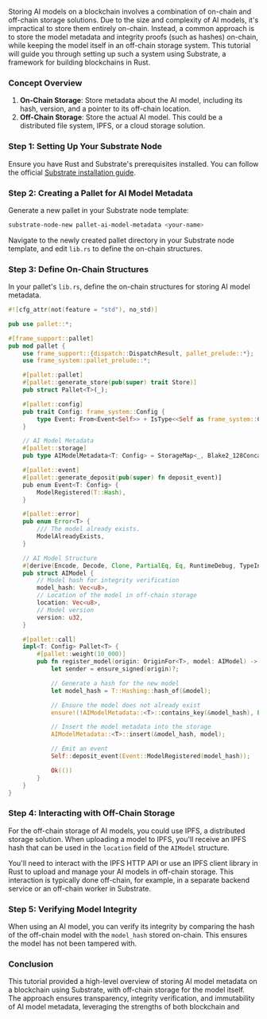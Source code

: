 Storing AI models on a blockchain involves a combination of on-chain and off-chain storage solutions. Due to the size and complexity of AI models, it's impractical to store them entirely on-chain. Instead, a common approach is to store the model metadata and integrity proofs (such as hashes) on-chain, while keeping the model itself in an off-chain storage system. This tutorial will guide you through setting up such a system using Substrate, a framework for building blockchains in Rust.

### Concept Overview

1. **On-Chain Storage**: Store metadata about the AI model, including its hash, version, and a pointer to its off-chain location.
2. **Off-Chain Storage**: Store the actual AI model. This could be a distributed file system, IPFS, or a cloud storage solution.

### Step 1: Setting Up Your Substrate Node

Ensure you have Rust and Substrate's prerequisites installed. You can follow the official [Substrate installation guide](https://substrate.dev/docs/en/knowledgebase/getting-started/).

### Step 2: Creating a Pallet for AI Model Metadata

Generate a new pallet in your Substrate node template:

```bash
substrate-node-new pallet-ai-model-metadata <your-name>
```

Navigate to the newly created pallet directory in your Substrate node template, and edit `lib.rs` to define the on-chain structures.

### Step 3: Define On-Chain Structures

In your pallet's `lib.rs`, define the on-chain structures for storing AI model metadata.

```rust
#![cfg_attr(not(feature = "std"), no_std)]

pub use pallet::*;

#[frame_support::pallet]
pub mod pallet {
    use frame_support::{dispatch::DispatchResult, pallet_prelude::*};
    use frame_system::pallet_prelude::*;

    #[pallet::pallet]
    #[pallet::generate_store(pub(super) trait Store)]
    pub struct Pallet<T>(_);

    #[pallet::config]
    pub trait Config: frame_system::Config {
        type Event: From<Event<Self>> + IsType<<Self as frame_system::Config>::Event>;
    }

    // AI Model Metadata
    #[pallet::storage]
    pub type AIModelMetadata<T: Config> = StorageMap<_, Blake2_128Concat, T::Hash, AIModel, OptionQuery>;

    #[pallet::event]
    #[pallet::generate_deposit(pub(super) fn deposit_event)]
    pub enum Event<T: Config> {
        ModelRegistered(T::Hash),
    }

    #[pallet::error]
    pub enum Error<T> {
        /// The model already exists.
        ModelAlreadyExists,
    }

    // AI Model Structure
    #[derive(Encode, Decode, Clone, PartialEq, Eq, RuntimeDebug, TypeInfo)]
    pub struct AIModel {
        // Model hash for integrity verification
        model_hash: Vec<u8>,
        // Location of the model in off-chain storage
        location: Vec<u8>,
        // Model version
        version: u32,
    }

    #[pallet::call]
    impl<T: Config> Pallet<T> {
        #[pallet::weight(10_000)]
        pub fn register_model(origin: OriginFor<T>, model: AIModel) -> DispatchResult {
            let sender = ensure_signed(origin)?;

            // Generate a hash for the new model
            let model_hash = T::Hashing::hash_of(&model);

            // Ensure the model does not already exist
            ensure!(!AIModelMetadata::<T>::contains_key(&model_hash), Error::<T>::ModelAlreadyExists);

            // Insert the model metadata into the storage
            AIModelMetadata::<T>::insert(&model_hash, model);

            // Emit an event
            Self::deposit_event(Event::ModelRegistered(model_hash));

            Ok(())
        }
    }
}
```

### Step 4: Interacting with Off-Chain Storage

For the off-chain storage of AI models, you could use IPFS, a distributed storage solution. When uploading a model to IPFS, you'll receive an IPFS hash that can be used in the `location` field of the `AIModel` structure.

You'll need to interact with the IPFS HTTP API or use an IPFS client library in Rust to upload and manage your AI models in off-chain storage. This interaction is typically done off-chain, for example, in a separate backend service or an off-chain worker in Substrate.

### Step 5: Verifying Model Integrity

When using an AI model, you can verify its integrity by comparing the hash of the off-chain model with the `model_hash` stored on-chain. This ensures the model has not been tampered with.

### Conclusion

This tutorial provided a high-level overview of storing AI model metadata on a blockchain using Substrate, with off-chain storage for the model itself. The approach ensures transparency, integrity verification, and immutability of AI model metadata, leveraging the strengths of both blockchain and